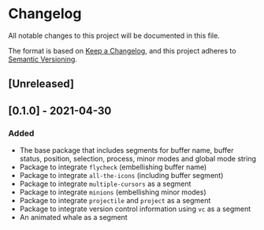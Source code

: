 # Changelog

All notable changes to this project will be documented in this file.

The format is based on [Keep a Changelog](https://keepachangelog.com/en/1.0.0/),
and this project adheres to [Semantic Versioning](https://semver.org/spec/v2.0.0.html).

## [Unreleased]

## [0.1.0] - 2021-04-30

### Added

- The base package that includes segments for buffer name, buffer
  status, position, selection, process, minor modes and global mode
  string
- Package to integrate `flycheck` (embellishing buffer name)
- Package to integrate `all-the-icons` (including buffer segment)
- Package to integrate `multiple-cursors` as a segment
- Package to integrate `minions` (embellishing minor modes)
- Package to integrate `projectile` and `project` as a segment
- Package to integrate version control information using `vc` as a
  segment
- An animated whale as a segment

